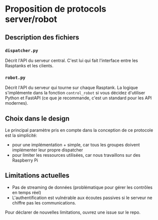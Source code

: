 # Proposition de protocols server/robot

## Description des fichiers

### `dispatcher.py`

Décrit l'API du serveur central.
C'est lui qui fait l'interface entre les Rasptanks et les clients.

### `robot.py`

Décrit l'API du serveur qui tourne sur chaque Rasptank.
La logique s'implémente dans la fonction `control_robot` si vous décidez d'utiliser
Python et FastAPI (ce que je recommande, c'est un standard pour les API modernes).

## Choix dans le design

Le principal paramètre pris en compte dans la conception de ce protocole est
la simplicité:
- pour une implémentation + simple, car tous les groupes doivent implémenter
  leur propre dispatcher
- pour limiter les ressources utilisées, car nous travaillons sur des Raspberry Pi

## Limitations actuelles

- Pas de streaming de données (problématique pour gérer les contrôles en temps réel)
- L'authentification est vulnérable aux écoutes passives
  si le serveur ne chiffre pas les communications.

Pour déclarer de nouvelles limitations, ouvrez une issue sur le repo.

